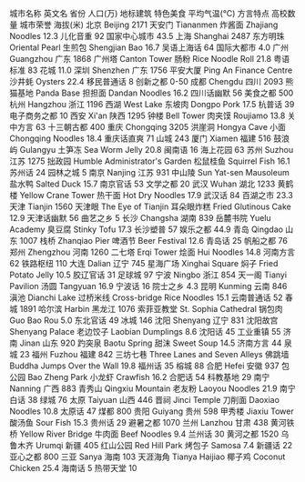 城市名称	英文名	省份	人口(万)	地标建筑	特色美食	平均气温(℃)	方言特点	高校数量	城市荣誉	海拔(米)
北京	Beijing		2171	天安门 Tiananmen	炸酱面 Zhajiang Noodles	12.3	儿化音重	92	国家中心城市	43.5
上海	Shanghai		2487	东方明珠 Oriental Pearl	生煎包 Shengjian Bao	16.7	吴语上海话	64	国际大都市	4.0
广州	Guangzhou	广东	1868	广州塔 Canton Tower	肠粉 Rice Noodle Roll	21.8	粤语标准	83	花城	11.0
深圳	Shenzhen	广东	1756	平安大厦 Ping An Finance Centre	沙井蚝 Oysters	22.4	移民普通话	8	创新之都	0-50
成都	Chengdu	四川	2093	熊猫基地 Panda Base	担担面 Dandan Noodles	16.2	四川话幽默	56	美食之都	500
杭州	Hangzhou	浙江	1196	西湖 West Lake	东坡肉 Dongpo Pork	17.5	杭普话	39	电子商务之都	10
西安	Xi'an	陕西	1295	钟楼 Bell Tower	肉夹馍 Roujiamo	13.8	关中方言	63	十三朝古都	400
重庆	Chongqing		3205	洪崖洞 Hongya Cave	小面 Chongqing Noodles	18.4	重庆话直爽	71	山城	243
厦门	Xiamen	福建	516	鼓浪屿 Gulangyu	土笋冻 Sea Worm Jelly	20.8	闽南语	16	海上花园	63
苏州	Suzhou	江苏	1275	拙政园 Humble Administrator's Garden	松鼠桂鱼 Squirrel Fish	16.1	苏州话	24	园林之城	5
南京	Nanjing	江苏	931	中山陵 Sun Yat-sen Mausoleum	盐水鸭 Salted Duck	15.7	南京官话	53	文学之都	20
武汉	Wuhan	湖北	1233	黄鹤楼 Yellow Crane Tower	热干面 Hot Dry Noodles	17.9	武汉话	84	百湖之市	23.3
天津	Tianjin		1560	天津眼 The Eye of Tianjin	耳朵眼炸糕 Fried Glutinous Cake	12.9	天津话幽默	56	曲艺之乡	5
长沙	Changsha	湖南	839	岳麓书院 Yuelu Academy	臭豆腐 Stinky Tofu	17.3	长沙塑普	57	娱乐之都	44.9
青岛	Qingdao	山东	1007	栈桥 Zhanqiao Pier	啤酒节 Beer Festival	12.6	青岛话	25	帆船之都	76
郑州	Zhengzhou	河南	1260	二七塔 Erqi Tower	烩面 Hui Noodles	14.8	河南方言	62	铁路枢纽	110
大连	Dalian	辽宁	745	星海广场 Xinghai Square	焖子 Fried Potato Jelly	10.5	胶辽官话	31	足球城	97
宁波	Ningbo	浙江	854	天一阁 Tianyi Pavilion	汤圆 Tangyuan	16.9	宁波话	16	院士之乡	4.3
昆明	Kunming	云南	846	滇池 Dianchi Lake	过桥米线 Cross-bridge Rice Noodles	15.1	云南普通话	52	春城	1891
哈尔滨	Harbin	黑龙江	1076	索菲亚教堂 St. Sophia Cathedral	锅包肉 Guo Bao Rou	5.0	东北官话	49	冰城	146
沈阳	Shenyang	辽宁	831	沈阳故宫 Shenyang Palace	老边饺子 Laobian Dumplings	8.6	沈阳话	45	工业重镇	55
济南	Jinan	山东	920	趵突泉 Baotu Spring	甜沫 Sweet Soup	14.5	济南方言	44	泉城	23
福州	Fuzhou	福建	842	三坊七巷 Three Lanes and Seven Alleys	佛跳墙 Buddha Jumps Over the Wall	19.8	福州话	35	榕城	88
合肥	Hefei	安徽	937	包公园 Bao Zheng Park	小龙虾 Crawfish	16.2	合肥话	54	科教基地	29
南宁	Nanning	广西	883	青秀山 Qingxiu Mountain	老友粉 Laoyou Noodles	21.9	南宁白话	38	绿城	76
太原	Taiyuan	山西	446	晋祠 Jinci Temple	刀削面 Daoxiao Noodles	10.8	太原话	47	煤都	800
贵阳	Guiyang	贵州	598	甲秀楼 Jiaxiu Tower	酸汤鱼 Sour Fish	15.3	贵州话	29	避暑之都	1070
兰州	Lanzhou	甘肃	438	黄河铁桥 Yellow River Bridge	牛肉面 Beef Noodles	9.4	兰州话	30	黄河之都	1520
乌鲁木齐	Urumqi	新疆	405	红山公园 Red Hill Park	烤包子 Samosa	7.4	新疆话	22	亚心之都	800
三亚	Sanya	海南	103	天涯海角 Tianya Haijiao	椰子鸡 Coconut Chicken	25.4	海南话	5	热带天堂	10